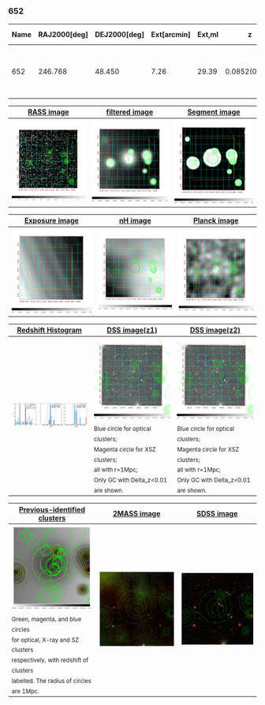 <div STYLE="page-break-after: always;"></div>

### 652

|Name|RAJ2000[deg]|DEJ2000[deg] |Ext[arcmin]| Ext,ml | z | z_src| C|GC(XSZ,Delta_z<0.01)| GC(OPT,Delta_z<0.01)|GC| R_sig[arcmin] | R500[arcmin] | R500[Mpc]| CRsig[c/s] | CR500[c/s] |L500[1E44 erg/s]|F500[1E-12 erg/s/cm^2]| M500[1E14 Msun]|Tx[keV]|Cnt_sig|Beta|Rc[arcmin]|Comment|Alias|
|---|---|---|---|---|---|------|---|--------|---------|----------|---|---|---|---|---|---|---|---|---|---|---|---|---|---|
|652| 246.768| 48.450| 7.26| 29.39| 0.0852(0.005)| z1, z_opt| S| -| N| A, C, F20, N, SPI, W| 7.338| 6.803| 0.652| 0.064(0.027)| 0.063(0.027)| 0.209(0.068)| 1.157(0.378)| 0.86(0.14)| 2.00(0.21)| 38.1| 0.875(-0.144+0.089)| 7.077(-1.258+0.963)| -| t365|

|[RASS image](../image/652/652_img.pdf)|[filtered image](../image/652/652_fil.pdf)|[Segment image](../image/652/652_seg.pdf)|
|-------------------|--------------------|-------------------|
| <img src="../image/652/652_img.png" width="300">  | <img src="../image/652/652_fil.png" width="300">   | <img src="../image/652/652_seg.png" width="300">  |

|[Exposure image](../image/652/652_mex.pdf)| [nH image](../image/652/652_nh.pdf)| [Planck image](../image/652/652_p.pdf)|
|-------------------|--------------------|-------------------|
|<img src="../image/652/652_mex.png" width="300">   | <img src="../image/652/652_nh.png" width="300">    | <img src="../image/652/652_p.png" width="300"> |

|[Redshift Histogram](../image/652/652_zg.pdf) | [DSS image(z1)](../image/652/652_dss_z1.pdf)      |  [DSS image(z2)](../image/652/652_dss_z2.pdf)    |
|-------------------|--------------------|-------------------|
|<img src="../image/652/652_zg.png" width="300"> |<img src="../image/652/652_dss_z1.png" width="300"> <sub><br>Blue circle for optical clusters; <br>Magenta circle for XSZ clusters; <br>all with r=1Mpc; <br>Only GC with Delta_z<0.01 are shown. </sub>| <img src="../image/652/652_dss_z2.png" width="300"><sub><br>Blue circle for optical clusters; <br>Magenta circle for XSZ clusters; <br>all with r=1Mpc; <br>Only GC with Delta_z<0.01 are shown. </sub> |

|[Previous-identified clusters](../image/652/652_gc.pdf) | [2MASS image](../image/652/652_2mass.pdf)      |[SDSS image](../image/652/652_sdss.pdf)   |
|-------------------|-------------------|-------------------|
|<img src=../image/652/652_gc.png width="300"> <br><sub>Green, magenta, and blue circles <br>for optical, X-ray and SZ clusters <br>respectively, with redshift of clusters <br>labelled. The radius of circles <br>are 1Mpc.</sub>|<img src="../image/652/652_2mass.png" width="300">  | <img src="../image/652/652_sdss.png" width="300">  |




